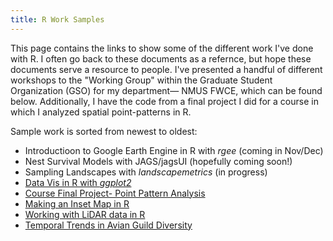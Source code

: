 ```yaml
---
title: R Work Samples
---
```


This page contains the links to show some of the different work I've done with R. I often go back to these documents as a refernce, but hope these documents serve a resource to people. 
I've presented a handful of different workshops to the "Working Group" within the Graduate Student Organization (GSO) for my department— NMUS FWCE, which can be found below. 
Additionally, I have the code from a final project I did for a course in which I analyzed spatial point-patterns in R. 


Sample work is sorted from newest to oldest:
- Introductioon to Google Earth Engine in R with *rgee* (coming in Nov/Dec)
- Nest Survival Models with JAGS/jagsUI (hopefully coming soon!)
- Sampling Landscapes with *landscapemetrics* (in progress)
- [Data Vis in R with *ggplot2*](https://jellison8640.github.io/site/datavis.html)
- [Course Final Project- Point Pattern Analysis](https://jellison8640.github.io/site/analysis.html)
- [Making an Inset Map in R](https://jellison8640.github.io/site/insetmap.html)
- [Working with LiDAR data in R](https://jellison8640.github.io/site/lidRsample.md)
- [Temporal Trends in Avian Guild Diversity](https://jellison8640.github.io/site/guilds-1.html)

